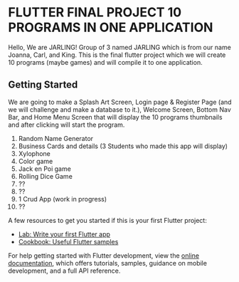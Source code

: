 # FLUTTER FINAL PROJECT 10 PROGRAMS IN ONE APPLICATION

Hello, We are JARLING! Group of 3 named JARLING which is from our name Joanna, Carl, and King.
This is the final flutter project which we will create 10 programs (maybe games) and will compile it to one application. 


## Getting Started

We are going to make a Splash Art Screen, Login page & Register Page (and we will challenge and make a database to it.),
Welcome Screen, Bottom Nav Bar, and Home Menu Screen that will display the 10 programs thumbnails and after clicking will start the program.  

1. Random Name Generator
2. Business Cards and details (3 Students who made this app will display)
3. Xylophone 
4. Color game
5. Jack en Poi game
6. Rolling Dice Game
7. ??
8. ??
9. 1 Crud App (work in progress)
10. ??


A few resources to get you started if this is your first Flutter project:

- [Lab: Write your first Flutter app](https://docs.flutter.dev/get-started/codelab)
- [Cookbook: Useful Flutter samples](https://docs.flutter.dev/cookbook)

For help getting started with Flutter development, view the
[online documentation](https://docs.flutter.dev/), which offers tutorials,
samples, guidance on mobile development, and a full API reference.
